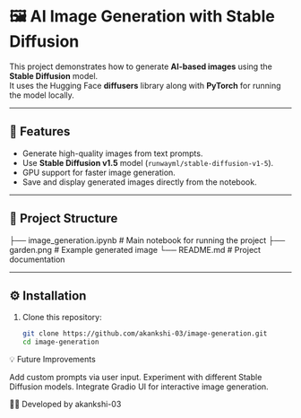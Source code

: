 # 🖼️ AI Image Generation with Stable Diffusion

This project demonstrates how to generate **AI-based images** using the **Stable Diffusion** model.  
It uses the Hugging Face **diffusers** library along with **PyTorch** for running the model locally.

---

## 🚀 Features
- Generate high-quality images from text prompts.
- Use **Stable Diffusion v1.5** model (`runwayml/stable-diffusion-v1-5`).
- GPU support for faster image generation.
- Save and display generated images directly from the notebook.

---

## 📂 Project Structure
├── image_generation.ipynb # Main notebook for running the project
├── garden.png # Example generated image
└── README.md # Project documentation


---

## ⚙️ Installation

1. Clone this repository:
   ```bash
   git clone https://github.com/akankshi-03/image-generation.git
   cd image-generation

💡 Future Improvements

Add custom prompts via user input.
Experiment with different Stable Diffusion models.
Integrate Gradio UI for interactive image generation.

👩‍💻 Developed by akankshi-03
